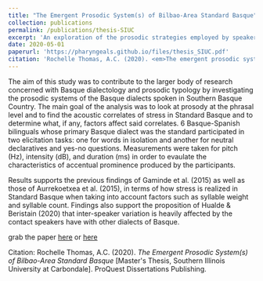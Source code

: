 ```yaml
---
title: "The Emergent Prosodic System(s) of Bilbao-Area Standard Basque"
collection: publications
permalink: /publications/thesis-SIUC
excerpt: 'An exploration of the prosodic strategies employed by speakers of Standard Basque.'
date: 2020-05-01
paperurl: 'https://pharyngeals.github.io/files/thesis_SIUC.pdf'
citation: 'Rochelle Thomas, A.C. (2020). <em>The emergent prosodic system(s) of bilbao-area standard basque</em> (Order No. 27833317) \[Master's Thesis, Southern Illinois University at Carbondale\]. ProQuest Dissertations Publishing.'
---
```


The aim of this study was to contribute to the larger body of research concerned with Basque dialectology and prosodic typology by investigating the prosodic systems of the Basque dialects spoken in Southern Basque Country. The main goal of the analysis was to look at prosody at the phrasal level and to find the acoustic correlates of stress in Standard Basque and to determine what, if any, factors affect said correlates. 6 Basque-Spanish bilinguals whose primary Basque dialect was the standard participated in two elicitation tasks: one for words in isolation and another for neutral declaratives and yes-no questions. Measurements were taken for pitch (Hz), intensity (dB), and duration (ms) in order to evaulate the characteristics of accentual prominence produced by the participants.

Results supports the previous findings of Gaminde et al. (2015) as well as those of Aurrekoetxea
et al. (2015), in terms of how stress is realized in Standard Basque when taking into account
factors such as syllable weight and syllable count. Findings also support the proposition of Hualde & Beristain (2020) that inter-speaker variation is heavily affected by the contact speakers have with other dialects of Basque.

grab the paper [here](https://pharyngeals.github.io/files/thesis_SIUC.pdf) or [here](https://www.proquest.com/docview/2437344538/9EDEAF79FAAA4257PQ/1?accountid=147023)

Citation: Rochelle Thomas, A.C. (2020). <em>The Emergent Prosodic System(s) of Bilbao-Area Standard Basque</em> \[Master's Thesis, Southern Illinois University at Carbondale\]. ProQuest Dissertations Publishing.

